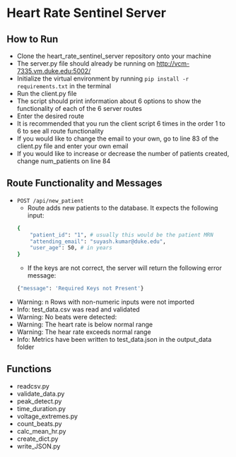 # Heart Rate Sentinel Server


## How to Run
* Clone the heart_rate_sentinel_server repository onto your machine
* The server.py file should already be running on http://vcm-7335.vm.duke.edu:5002/
* Initialize the virtual environment by running `pip install -r requirements.txt` in the terminal
* Run the client.py file 
* The script should print information about 6 options to show the functionality of each of the 6 server routes
* Enter the desired route
* It is recommended that you run the client script 6 times in the order 1 to 6 to see all route functionality
* If you would like to change the email to your own, go to line 83 of the client.py file and enter your own email
* If you would like to increase or decrease the number of patients created, change num_patients on line 84

## Route Functionality and Messages
* `POST /api/new_patient`
  * Route adds new patients to the database. It expects the following input:
  ```sh
  {
      "patient_id": "1", # usually this would be the patient MRN
      "attending_email": "suyash.kumar@duke.edu", 
      "user_age": 50, # in years
  }
  ```
  * If the keys are not correct, the server will return the following error message:
  ```sh
  {"message": 'Required Keys not Present'}
  ```
* Warning: n Rows with non-numeric inputs were not imported
* Info: test_data.csv was read and validated
* Warning: No beats were detected: 
* Warning: The heart rate is below normal range
* Warning: The hear rate exceeds normal range
* Info: Metrics have been written to test_data.json in the output_data folder


## Functions
* readcsv.py
* validate_data.py
* peak_detect.py
* time_duration.py
* voltage_extremes.py
* count_beats.py
* calc_mean_hr.py
* create_dict.py
* write_JSON.py
